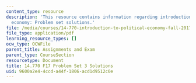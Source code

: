 ```yaml
---
content_type: resource
description: 'This resource contains information regarding introduction to political
  economy: Problem set solutions.'
file: /media/courses/14-770-introduction-to-political-economy-fall-2017/9600a2e44ccda44f1806acd1d9512c0e_MIT14_770F17_pset3sol.pdf
file_type: application/pdf
learning_resource_types: []
ocw_type: OCWFile
parent_title: Assignments and Exam
parent_type: CourseSection
resourcetype: Document
title: 14.770 F17 Problem Set 3 Solutions
uid: 9600a2e4-4ccd-a44f-1806-acd1d9512c0e
---
```

